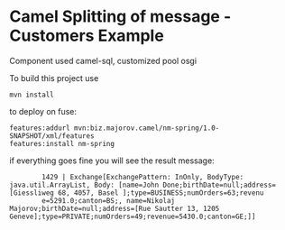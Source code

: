 Camel Splitting of message - Customers Example
==============================================
Component used camel-sql, customized pool osgi

To build this project use

    mvn install


to deploy on fuse:

    features:addurl mvn:biz.majorov.camel/nm-spring/1.0-SNAPSHOT/xml/features
    features:install nm-spring
    
if everything goes fine you will see the result message:

            1429 | Exchange[ExchangePattern: InOnly, BodyType: java.util.ArrayList, Body: [name=John Done;birthDate=null;address=[Giessliweg 68, 4057, Basel ];type=BUSINESS;numOrders=63;revenu
            e=5291.0;canton=BS;, name=Nikolaj Majorov;birthDate=null;address=[Rue Sautter 13, 1205 Geneve];type=PRIVATE;numOrders=49;revenue=5430.0;canton=GE;]]
